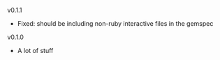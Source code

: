 v0.1.1

* Fixed: should be including non-ruby interactive files in the gemspec

v0.1.0

* A lot of stuff
